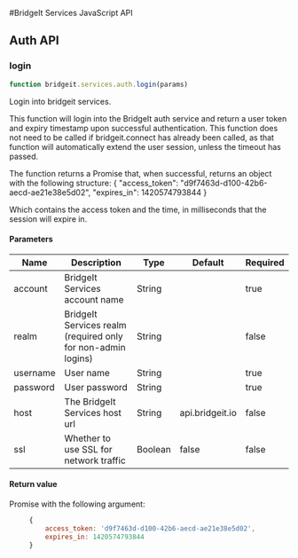 #BridgeIt Services JavaScript API

## Auth API

### login

```javascript
function bridgeit.services.auth.login(params)
```

Login into bridgeit services. 

This function will login into the BridgeIt auth service and return a user token and expiry timestamp upon 
successful authentication. This function does not need to be called if bridgeit.connect has already been
called, as that function will automatically extend the user session, unless the timeout has passed. 

The function returns a Promise that, when successful, returns an object with the following structure:
   {
      "access_token": "d9f7463d-d100-42b6-aecd-ae21e38e5d02",
      "expires_in": 1420574793844
   }

Which contains the access token and the time, in milliseconds that the session will expire in.

#### Parameters

| Name | Description | Type | Default | Required |
| ---- | ----------- | ---- | ------- | -------- |
| account | BridgeIt Services account name | String | | true |
| realm | BridgeIt Services realm (required only for non-admin logins) | String | | false |
| username | User name | String | | true |
| password | User password | String | | true |
| host | The BridgeIt Services host url | String | api.bridgeit.io | false |
| ssl | Whether to use SSL for network traffic | Boolean | false | false |

#### Return value

Promise with the following argument:

```javascript
     {
         access_token: 'd9f7463d-d100-42b6-aecd-ae21e38e5d02',
         expires_in: 1420574793844
     }
```